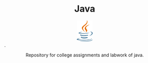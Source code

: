 <h1 align ="center">Java</h1>
<div style="text-align:center"><img  width=50 src="java_logo.png" /></div>.
<p align="center">Repository for college assignments and labwork of  java.</p>
